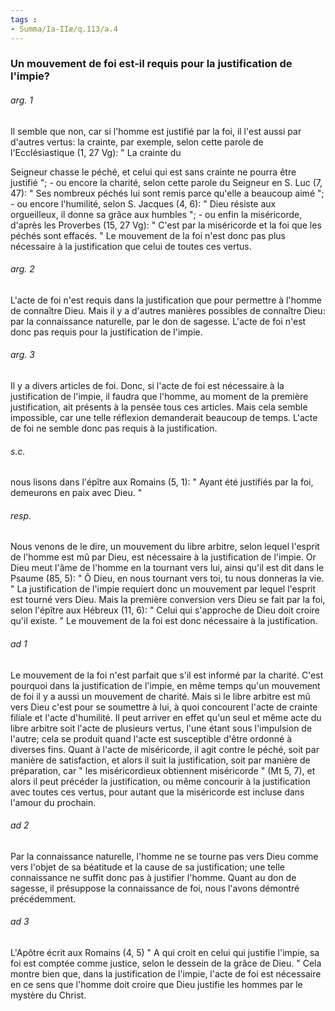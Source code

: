 ```yaml
---
tags : 
- Summa/Ia-IIæ/q.113/a.4
---
```


### Un mouvement de foi est-il requis pour la justification de l'impie?

###### arg. 1
Il semble que non, car si l'homme est justifié par la foi, il l'est aussi par d'autres vertus: la crainte, par exemple, selon cette parole de l'Ecclésiastique (1, 27 Vg): " La crainte du 

Seigneur chasse le péché, et celui qui est sans crainte ne pourra être justifié "; - ou encore la charité, selon cette parole du Seigneur en S. Luc (7, 47): " Ses nombreux péchés lui sont remis parce qu'elle a beaucoup aimé "; - ou encore l'humilité, selon S. Jacques (4, 6): " Dieu résiste aux orgueilleux, il donne sa grâce aux humbles "; - ou enfin la miséricorde, d'après les Proverbes (15, 27 Vg): " C'est par la miséricorde et la foi que les péchés sont effacés. " Le mouvement de la foi n'est donc pas plus nécessaire à la justification que celui de toutes ces vertus. 

###### arg. 2
L'acte de foi n'est requis dans la justification que pour permettre à l'homme de connaître Dieu. Mais il y a d'autres manières possibles de connaître Dieu: par la connaissance naturelle, par le don de sagesse. L'acte de foi n'est donc pas requis pour la justification de l'impie. 

###### arg. 3
Il y a divers articles de foi. Donc, si l'acte de foi est nécessaire à la justification de l'impie, il faudra que l'homme, au moment de la première justification, ait présents à la pensée tous ces articles. Mais cela semble impossible, car une telle réflexion demanderait beaucoup de temps. L'acte de foi ne semble donc pas requis à la justification. 

###### s.c.
nous lisons dans l'épître aux Romains (5, 1): " Ayant été justifiés par la foi, demeurons en paix avec Dieu. "

###### resp.
Nous venons de le dire, un mouvement du libre arbitre, selon lequel l'esprit de l'homme est mû par Dieu, est nécessaire à la justification de l'impie. Or Dieu meut l'âme de l'homme en la tournant vers lui, ainsi qu'il est dit dans le Psaume (85, 5): " Ô Dieu, en nous tournant vers toi, tu nous donneras la vie. " La justification de l'impie requiert donc un mouvement par lequel l'esprit est tourné vers Dieu. Mais la première conversion vers Dieu se fait par la foi, selon l'épître aux Hébreux (11, 6): " Celui qui s'approche de Dieu doit croire qu'il existe. " Le mouvement de la foi est donc nécessaire à la justification.

###### ad 1
Le mouvement de la foi n'est parfait que s'il est informé par la charité. C'est pourquoi dans la justification de l'impie, en même temps qu'un mouvement de foi il y a aussi un mouvement de charité. Mais si le libre arbitre est mû vers Dieu c'est pour se soumettre à lui, à quoi concourent l'acte de crainte filiale et l'acte d'humilité. Il peut arriver en effet qu'un seul et même acte du libre arbitre soit l'acte de plusieurs vertus, l'une étant sous l'impulsion de l'autre; cela se produit quand l'acte est susceptible d'être ordonné à diverses fins. Quant à l'acte de miséricorde, il agit contre le péché, soit par manière de satisfaction, et alors il suit la justification, soit par manière de préparation, car " les miséricordieux obtiennent miséricorde " (Mt 5, 7), et alors il peut précéder la justification, ou même concourir à la justification avec toutes ces vertus, pour autant que la miséricorde est incluse dans l'amour du prochain. 

###### ad 2
Par la connaissance naturelle, l'homme ne se tourne pas vers Dieu comme vers l'objet de sa béatitude et la cause de sa justification; une telle connaissance ne suffit donc pas à justifier l'homme. Quant au don de sagesse, il présuppose la connaissance de foi, nous l'avons démontré précédemment. 

###### ad 3
L'Apôtre écrit aux Romains (4, 5) " A qui croit en celui qui justifie l'impie, sa foi est comptée comme justice, selon le dessein de la grâce de Dieu. " Cela montre bien que, dans la justification de l'impie, l'acte de foi est nécessaire en ce sens que l'homme doit croire que Dieu justifie les hommes par le mystère du Christ.

